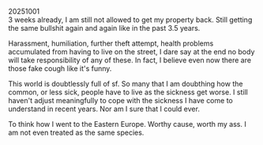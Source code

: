 20251001\
3 weeks already, I am still not allowed to get my property back. Still getting the same bullshit again and again like in the past 3.5 years.

Harassment, humiliation, further theft attempt, health problems accumulated from having to live on the street, I dare say at the end no body will take responsibility of any of these. In fact, I believe even now there are those fake cough like it's funny.

This world is doubtlessly full of sf. So many that I am doubthing how the common, or less sick, people have to live as the sickness get worse. I still haven't adjust meaningfully to cope with the sickness I have come to understand in recent years. Nor am I sure that I could ever.

To think how I went to the Eastern Europe. Worthy cause, worth my ass. I am not even treated as the same species.
